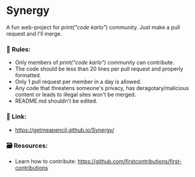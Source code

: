 # Synergy
A fun web-project for *print("code karlo")* community. 
Just make a pull request and I'll merge.

### 📝 Rules:
- Only members of *print("code karlo")* community can contribute.
- The code should be less than 20 lines per pull request and properly formatted.
- Only 1 pull request per member in a day is allowed.
- Any code that threatens someone's privacy, has deragotary/malicious content or leads to illegal sites won't be merged.
- README.md shouldn't be edited.

### 🔗 Link:
- https://getmeapencil.github.io/Synergy/

### 🗃️ Resources:
- Learn how to contribute:
https://github.com/firstcontributions/first-contributions
